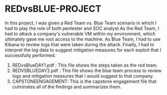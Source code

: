 # REDvsBLUE-PROJECT
In this project, I was given a Red Team vs. Blue Team scenario in which I had to play the role of both pentester and SOC analyst.As the Red Team, I had to attack a company's vulnerable VM within my environment, which ultimately gave me root access to the machine. As Blue Team, I had to use Kibana to review logs that were taken during the attack. Finally, I had to interpret the log data to suggest mitigation measures for each exploit that I successfully performed.
1) REDvsBlueDAY1.pdf : This file shows the steps taken as the red team. 
2) REDVSBLUEDAY2.pdf : This file shows the blue team process to review logs and mitigation measures that I would suggest to that company.
3) CAPSTONEENGAGEMENT: This is the capstone engagement file that culminates all of the findings and summarizes them.
